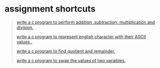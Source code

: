 # assignment shortcuts
> [write a c program to perform addition ,subtraction, multiplication and division.](./addsubmuldiv.md)
>
>[write a c program to represent english character with their ASCII values .](./charToAscii.md)
>
>[write a c program to find quotient and remainder.](./qandr.md)
>
>[write a c program to swap the values of two variables.](swapvars.md)
